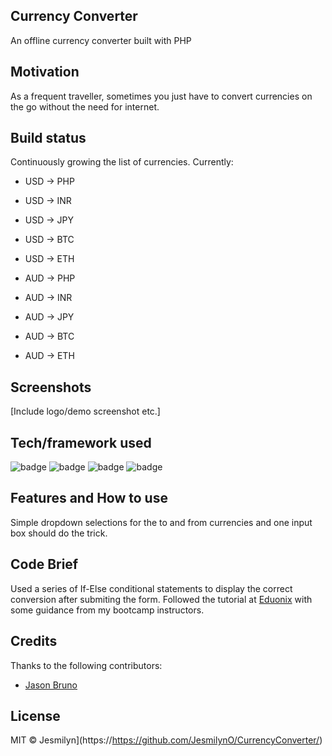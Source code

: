 ## Currency Converter
An offline currency converter built with PHP

## Motivation
As a frequent traveller, sometimes you just have to convert currencies on the go without the need for internet.

## Build status
Continuously growing the list of currencies.
Currently:
- USD -> PHP
- USD -> INR
- USD -> JPY
- USD -> BTC
- USD -> ETH

- AUD -> PHP
- AUD -> INR
- AUD -> JPY
- AUD -> BTC
- AUD -> ETH





## Screenshots
[Include logo/demo screenshot etc.]

## Tech/framework used
![badge](https://img.shields.io/badge/Server-XAMPP-orange.svg)
![badge](https://img.shields.io/badge/Language-PHP%207-blue.svg)
![badge](https://img.shields.io/badge/Language-HTML%205-orange.svg)
![badge](https://img.shields.io/badge/Language-CSS%203.0-green.svg)

## Features and How to use
Simple dropdown selections for the to and from currencies and one input box should do the trick.

## Code Brief
Used a series of If-Else conditional statements to display the correct conversion after submiting the form.
Followed the tutorial at [Eduonix](https://blog.eduonix.com/web-programming-tutorials/learn-create-currency-converter-using-php/) with some guidance from my bootcamp instructors.

## Credits
Thanks to the following contributors:
- [Jason Bruno](https://github.com/jcwebhole)

## License
MIT © Jesmilyn](https://https://github.com/JesmilynO/CurrencyConverter/)
